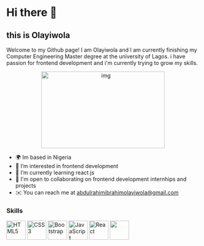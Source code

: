 <h1 align="left">
  Hi there 👋</h1>
  <h2> this is Olayiwola </h2>
  Welcome to my Github page! I am Olayiwola and I am currently finishing my Computer Engineering Master degree at the university of Lagos.
  i have passion for frontend development and i'm currently trying to grow my skills.
<p align="center">
   <img align="center" alt="img" src="https://media.istockphoto.com/id/1219473617/vector/young-male-character-writing-code-on-a-desktop-computer-working-from-home-millennials-at-work.jpg?s=612x612&w=0&k=20&c=9KrYfX8M5lFqpUN2y5Pklac_XebWqnI0bmDkMB6NLhU=" width="80%" height="200px" >
  </p>

* 🌍 Im based in Nigeria </br>
* 👀 I’m interested in frontend development</br>
* 🌱 I’m currently learning react js</br>
* 🤝 I'm open to collaborating on  frontend development internhips and projects</br>
* ✉️ You can reach me at abdulrahimibrahimolayiwola@gmail.com</br>

### Skills
<p align="left">
  <a href="https://developer.mozilla.org/en-US/docs/Glossary/HTML5" target="_blank" rel="noreferrer"><img width="50px" height="50px" src="https://raw.githubusercontent.com/danielcranney/readme-generator/main/public/icons/skills/html5-colored.svg" width="36" height="36" alt="HTML5" /></a>
  <a href="https://www.w3.org/TR/CSS/#css" target="_blank" rel="noreferrer"><img width="50px" height="50px" src="https://raw.githubusercontent.com/danielcranney/readme-generator/main/public/icons/skills/css3-colored.svg" width="36" height="36" alt="CSS3" /></a>
  <a href="https://getbootstrap.com/" target="_blank" rel="noreferrer"><img width="50px" height="50px" src="https://raw.githubusercontent.com/danielcranney/readme-generator/main/public/icons/skills/bootstrap-colored.svg" width="36" height="36" alt="Bootstrap" /></a>
  <a href="https://developer.mozilla.org/en-US/docs/Web/JavaScript" target="_blank" rel="noreferrer"><img width="50px" height="50px" src="https://raw.githubusercontent.com/danielcranney/readme-generator/main/public/icons/skills/javascript-colored.svg" width="36" height="36" alt="JavaScript" /></a>
  <a href="https://reactjs.org/" target="_blank" rel="noreferrer"><img width="50px" height="50px" src="https://raw.githubusercontent.com/danielcranney/readme-generator/main/public/icons/skills/react-colored.svg" width="36" height="36" alt="React" /></a>
 <img width="50px" height="50px" src="https://img.shields.io/badge/jQuery-0769AD?style=for-the-badge&logo=jquery&logoColor=white" /> 

<!---
0layiw0la/0layiw0la is a ✨ special ✨ repository because its `README.md` (this file) appears on your GitHub profile.
You can click the Preview link to take a look at your changes.
--->
